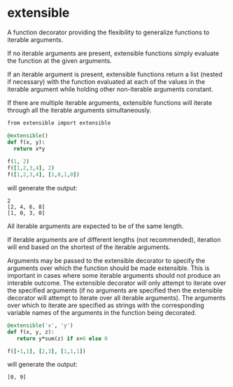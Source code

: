 # extensible

A function decorator providing the flexibility to generalize functions to iterable arguments.

If no iterable arguments are present, extensible functions simply evaluate the function at the given arguments.

If an iterable argument is present, extensible functions return a list (nested if necessary) with the function evaluated at each of the values in the iterable argument while holding other non-iterable arguments constant. 

If there are multiple iterable arguments, extensible functions will iterate through all the iterable arguments simultaneously.
```ruby
from extensible import extensible

@extensible()
def f(x, y):
  return x*y
  
f(1, 2)
f([1,2,3,4], 2)
f([1,2,3,4], [1,0,1,0])
```
will generate the output:
```
2
[2, 4, 6, 8]
[1, 0, 3, 0]
```

All iterable arguments are expected to be of the same length.

If iterable arguments are of different lengths (not recommended), iteration will end based on the shortest of the iterable arguments.

Arguments may be passed to the extensible decorator to specify the arguments over which the function should be made extensible. This is important in cases where some iterable arguments should not produce an interable outcome. The extensible decorator will only attempt to iterate over the specified arguments (if no arguments are specified then the extensible decorator will attempt to iterate over all iterable arguments). The arguments over which to iterate are specified as strings with the corresponding variable names of the arguments in the function being decorated.
```ruby
@extensible('x', 'y')
def f(x, y, z):
   return y*sum(z) if x>0 else 0

f([-1,1], [2,3], [1,1,1])
```
will generate the output:
```
[0, 9]
```
